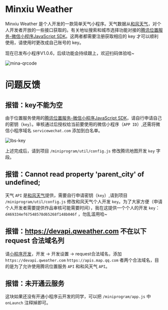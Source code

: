 
# Minxiu Weather

Minxiu Weather 是个人开发的一款简单天气小程序。天气数据从[和风天气](https://dev.qweather.com/)，对个人开发者开放的一些接口获取的。有关地址搜索和城市选择功能对接的[腾讯位置服务-微信小程序JavaScript SDK](https://lbs.qq.com/qqmap_wx_jssdk/index.html)。这两者都需要注册获取相应的 key 才可以顺利使用，请使用时更改成自己账号的 key。

现在已发布小程序V1.0.6，后续功能会持续跟上，欢迎扫码体验哈~

![mina-qrcode](/images/mina-qrcode.jpg)

# 问题反馈

## 报错：key不能为空

由于位置服务使用的[腾讯位置服务-微信小程序JavaScript SDK](https://lbs.qq.com/qqmap_wx_jssdk/index.html)，请自行申请自己的密钥（`key`）。审核通过后授权给当前要使用的微信小程序（`APP ID`）,还需将微信小程序域名 `servicewechat.com` 添加到白名单。

![lbs-key](/images/lbs-key.png)

上述完成后，请到项目 `/miniprogram/util/config.js` 修改腾讯地图开发 `key` 字段。

## 报错：Cannot read property 'parent_city' of undefined;

天气 `API` 是[和风天气](https://dev.qweather.com/)提供，需要自行申请密钥（`key`）,请到项目 `/miniprogram/util/config.js` 修改和风天气个人开发 `key`。为了大家方便（申请个人开发者需要提供作品审核可能需要时间），我在这提供一个个人的开发 `key`：`d469334ef67548578d65268f148b046f` ，勿乱滥用哈~

## 报错：https://devapi.qweather.com 不在以下 request 合法域名列

请[小程序开发](https://mp.weixin.qq.com)，开发 -> 开发设置 -> request合法域名，添加 `https://devapi.qweather.com` `https://apis.map.qq.com` 者两个合法域名，目的是为了允许使用腾讯位置服务 `API` 和和风天气 `API`。

## 报错：未开通云服务

这块如果还没有开通小程序云开发的同学，可以把 `/miniprogram/app.js` 中 `onLaunch` 注释掉即可。